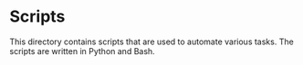 # Scripts

This directory contains scripts that are used to automate various tasks. The scripts are written in Python and Bash.
